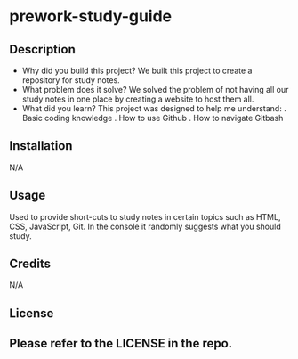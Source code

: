# prework-study-guide

## Description

- Why did you build this project?
We built this project to create a repository for study notes.
- What problem does it solve?
We solved the problem of not having all our study notes in one place by creating a website to host them all. 
- What did you learn?
This project was designed to help me understand:
. Basic coding knowledge
. How to use Github
. How to navigate Gitbash



## Installation

N/A

## Usage
Used to provide short-cuts to study notes in certain topics such as HTML, CSS, JavaScript, Git. In the console it randomly suggests what you should study.


## Credits

N/A

## License

Please refer to the LICENSE in the repo.
---


